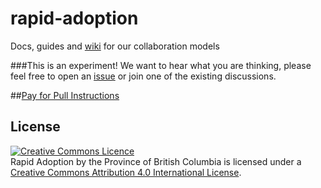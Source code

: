 # rapid-adoption
Docs, guides and <a rel="wiki" href="https://github.com/BCDevExchange/rapid-adoption/wiki">wiki</a> for our collaboration models

###This is an experiment! We want to hear what you are thinking, please feel free to open an <a rel="issues" href="https://github.com/BCDevExchange/rapid-adoption/issues">issue</a> or join one of the existing discussions.

##<a rel="Pay for Pull Instructions" href="https://github.com/BCDevExchange/rapid-adoption/wiki">Pay for Pull Instructions</a>

## License
<a rel="license" href="http://creativecommons.org/licenses/by/4.0/"><img alt="Creative Commons Licence" style="border-width:0" src="https://i.creativecommons.org/l/by/4.0/80x15.png" /></a><br /><span xmlns:dct="http://purl.org/dc/terms/" property="dct:title">Rapid Adoption by the Province of British Columbia</span> is licensed under a <a rel="license" href="http://creativecommons.org/licenses/by/4.0/">Creative Commons Attribution 4.0 International License</a>.


